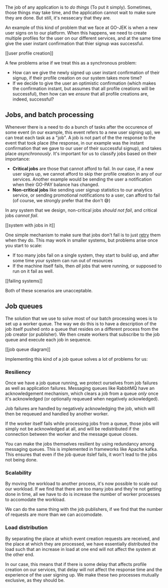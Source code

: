 
The job of any application is to _do things_ (To put it simply). Sometimes, those things may take time, and the application cannot wait to make sure they are done. But still, it's nessecary that they are.

An example of this kind of problem that we face at GO-JEK is when a new user signs on to our platform. When this happens, we need to create multiple profiles for the user on our different services, and at the same time give the user instant confirmation that thier signup was successful. 

[[user profile creation]]

A few problems arise if we treat this as a synchronous problem:
- How can we give the newly signed up user instant confirmation of their signup, if their profile creation on our system takes more time?
- If we decide to give the user an optimistic confirmation (which makes the confirmation instant, but assumes that all profile creations will be successful), then how can we _ensure_ that all profile creations are, indeed, successful?

## Jobs, and batch processing

Whenever there is a need to do a bunch of tasks after the occurence of some event (in our example, this event refers to a new user signing up), we can treat each task as a "job". A job is not part of the the response to the event that took place (the response, in our example was the instant confirmation that we gave to our user of their successful signup), and takes place _asynchronously_. It's important for us to classify jobs based on their importance:
- __Critical jobs__ are those that cannot afford to fail. In our case, if a new user signs up, we cannot afford to skip ther profile creation in any of our services. Another example would be sending the user a notification when their GO-PAY balance has changed.
- __Non-critical jobs__ like sending user signup statistics to our analytics service, or sending promotional notifications to a user, can afford to fail (of course, we strongly prefer that the don't 😅)

In any system that we design, non-critical jobs _should not fail_, and critical jobs _cannot fail_.

[[system with jobs in it]]

One simple mechanism to make sure that jobs don't fail is to just [retry](https://blog.gojekengineering.com/how-go-jek-handles-microservices-communication-at-scale-5ad91be98c77#d671) them when they do. This may work in smaller systems, but problems arise once you start to scale:
- If too many jobs fail on a single system, they start to build up, and after some time your system can run out of resources
- If the machine itself fails, then _all_ jobs that were running, or supposed to run on it fail as well.

[[failing systems]]

Both of these scenarios are unacceptable.

## Job queues

The solution that we use to solve most of our batch processing woes is to set up a worker queue. The way we do this is to have a description of the job itself pushed onto a queue that resides on a different process from the job creator (or publisher). We then create workers that subscribe to the job queue and execute each job in sequence.

[[job queue diagram]]

Implementing this kind of a job queue solves a lot of problems for us:

### Resiliency

Once we have a job queue running, we protect ourselves from job failures as well as application failures. Messaging queues like RabbitMQ have an acknowledgement mechanism, which clears a job from a queue _only_ once it's acknowledged (or optionally requeued when negatively ackowledged). 

Job failures are handled by negatively acknowledging the job, which will then be requeued and handled by another worker.

If the worker itself fails while processing jobs from a queue, those jobs will simply not be acknowledged at all, and will be redistributed if the connection between the worker and the message queue closes.

You can make the jobs themselves resilient by using redundancy among messaging queues. This is implemented in frameworks like Apache kafka. This ensures that even if the job queue itslef fails, it won't lead to the jobs not being done.

### Scalability

By moving the workload to another process, it's now possible to scale out our workload. If we find that there are too many jobs and they're not getting done in time, all we have to do is increase the number of worker processes to accomodate the workload.

We can do the same thing with the job publishers, if we find that the number of requests are more than we can accomodate.

### Load distribution

By separating the place at which event creation requests are received, and the place at which they are processed, we have essentially distributed the load such that an increase in load at one end will not affect the system at the other end. 

In our case, this means that if there is some delay that affects profile creation on our services, that delay will not affect the response time and the experience of the user signing up. We make these two processes mutually exclusive, as they should be.

